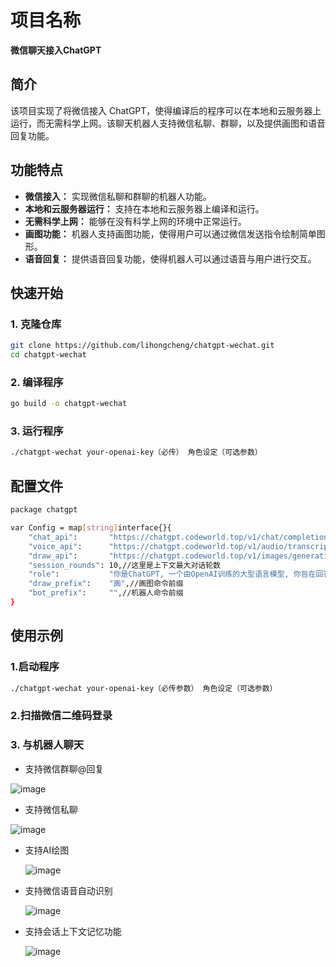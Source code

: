 # 项目名称

**微信聊天接入ChatGPT**

## 简介

该项目实现了将微信接入 ChatGPT，使得编译后的程序可以在本地和云服务器上运行，而无需科学上网。该聊天机器人支持微信私聊、群聊，以及提供画图和语音回复功能。

## 功能特点

- **微信接入：** 实现微信私聊和群聊的机器人功能。
- **本地和云服务器运行：** 支持在本地和云服务器上编译和运行。
- **无需科学上网：** 能够在没有科学上网的环境中正常运行。
- **画图功能：** 机器人支持画图功能，使得用户可以通过微信发送指令绘制简单图形。
- **语音回复：** 提供语音回复功能，使得机器人可以通过语音与用户进行交互。

## 快速开始

### 1. 克隆仓库
```bash
git clone https://github.com/lihongcheng/chatgpt-wechat.git
cd chatgpt-wechat
```
### 2. 编译程序
```bash
go build -o chatgpt-wechat
```
### 3. 运行程序
```bash
./chatgpt-wechat your-openai-key（必传） 角色设定（可选参数）
```

## 配置文件
```bash
package chatgpt

var Config = map[string]interface{}{
	"chat_api":       "https://chatgpt.codeworld.top/v1/chat/completions",//这里是ChatGPT的API代理地址
	"voice_api":      "https://chatgpt.codeworld.top/v1/audio/transcriptions",//这里是语音转文本的API代理地址
	"draw_api":       "https://chatgpt.codeworld.top/v1/images/generations",//这里是画图的API代理地址
	"session_rounds": 10,//这里是上下文最大对话轮数
	"role":           "你是ChatGPT, 一个由OpenAI训练的大型语言模型, 你旨在回答并解决人们的任何问题，并且可以使用多种语言与人交流。",//角色设定,可传给命令行第二个参数
	"draw_prefix":    "画",//画图命令前缀
	"bot_prefix":     "",//机器人命令前缀
}
```
## 使用示例

### 1.启动程序
```bash
./chatgpt-wechat your-openai-key（必传参数） 角色设定（可选参数）
```
### 2.扫描微信二维码登录

### 3. 与机器人聊天

- 支持微信群聊@回复
  
![image](https://github.com/lihongcheng/aichat/assets/20829680/f6acd473-4a6f-4171-8688-4bf8039a3d9d)

- 支持微信私聊

 ![image](https://github.com/lihongcheng/aichat/assets/20829680/fc874ce5-eedc-4096-9ff8-56e72e75ff0a)

- 支持AI绘图

  ![image](https://github.com/lihongcheng/aichat/assets/20829680/8c63b714-9e29-4a35-b0aa-f8c0bedd0c74)

- 支持微信语音自动识别

  ![image](https://github.com/lihongcheng/aichat/assets/20829680/cbf0fe15-3441-4eea-8dfe-55df6632247b)

- 支持会话上下文记忆功能
  
  ![image](https://github.com/lihongcheng/aichat/assets/20829680/0ed696ea-92ff-452b-adac-baca136a3bf5)

